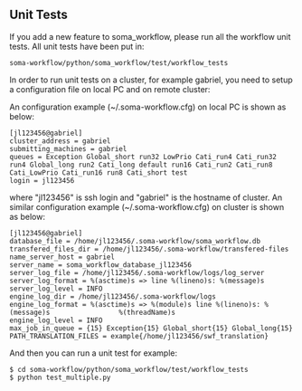 Unit Tests
----------

If you add a new feature to soma_workflow, please run all the workflow unit tests. All unit tests have been put in:

```
soma-workflow/python/soma_workflow/test/workflow_tests
```

In order to run unit tests on a cluster, for example gabriel, you need to setup a configuration file on local PC and on remote cluster:

An configuration example (~/.soma-workflow.cfg) on local PC is shown as below:

```
[jl123456@gabriel]
cluster_address = gabriel
submitting_machines = gabriel
queues = Exception Global_short run32 LowPrio Cati_run4 Cati_run32 run4 Global_long run2 Cati_long default run16 Cati_run2 Cati_run8 Cati_LowPrio Cati_run16 run8 Cati_short test 
login = jl123456
```

where "jl123456" is ssh login and "gabriel" is the hostname of cluster. An similar configuration example (~/.soma-workflow.cfg) on cluster is shown as below:

```
[jl123456@gabriel]
database_file = /home/jl123456/.soma-workflow/soma_workflow.db
transfered_files_dir = /home/jl123456/.soma-workflow/transfered-files
name_server_host = gabriel
server_name = soma_workflow_database_jl123456
server_log_file = /home/jl123456/.soma-workflow/logs/log_server
server_log_format = %(asctime)s => line %(lineno)s: %(message)s
server_log_level = INFO
engine_log_dir = /home/jl123456/.soma-workflow/logs
engine_log_format = %(asctime)s => %(module)s line %(lineno)s: %(message)s                 %(threadName)s
engine_log_level = INFO
max_job_in_queue = {15} Exception{15} Global_short{15} Global_long{15}
PATH_TRANSLATION_FILES = example{/home/jl123456/swf_translation}
```

And then you can run a unit test for example:

```
$ cd soma-workflow/python/soma_workflow/test/workflow_tests
$ python test_multiple.py
```
